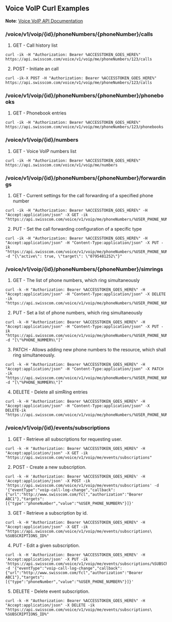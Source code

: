 ## <a id='overview'>Voice VoIP Curl Examples</a> 

<p class="note">
   <strong>Note</strong>: <a href="https://rawgit.com/wiki/swisscom-api/doc/API_docs/voice/voice_voip_v1.html" target="_blank">Voice VoIP API Documentation</a>
</p>

### <a id='overview'>/voice/v1/voip/{id}/phoneNumbers/{phoneNumber}/calls </a>

1. GET - Call history list
```
curl -ik -H "Authorization: Bearer %ACCESSTOKEN_GOES_HERE%" https://api.swisscom.com/voice/v1/voip/me/phoneNumbers/123/calls
```

2. POST - Initiate an call
```
curl -ik-X POST -H "Authorization: Bearer %ACCESSTOKEN_GOES_HERE%" https://api.swisscom.com/voice/v1/voip/me/phoneNumbers/123/calls
```

### <a id='overview'>/voice/v1/voip/{id}/phoneNumbers/{phoneNumber}/phonebooks </a>

1. GET - Phonebook entries
```
curl -ik -H "Authorization: Bearer %ACCESSTOKEN_GOES_HERE%" https://api.swisscom.com/voice/v1/voip/me/phoneNumbers/123/phonebooks
```

### <a id='overview'>/voice/v1/voip/{id}/numbers </a>

1. GET - Voice VoIP numbers list
```
curl -ik -H "Authorization: Bearer %ACCESSTOKEN_GOES_HERE%" https://api.swisscom.com/voice/v1/voip/me/numbers
```

### <a id='overview'>/voice/v1/voip/{id}/phoneNumbers/{phoneNumber}/forwardings </a>

1. GET - Current settings for the call forwarding of a specified phone number 
```
curl -ik -H "Authorization: Bearer %ACCESSTOKEN_GOES_HERE%" -H "Accept:application/json" -X GET -ik "https://api.swisscom.com/voice/v1/voip/me/phoneNumbers/%USER_PHONE_NUMBER%/forwardings"
```

2. PUT - Set the call forwarding configuration of a specific type
```
curl -ik -H "Authorization: Bearer %ACCESSTOKEN_GOES_HERE%" -H "Accept:application/json" -H "Content-Type:application/json" -X PUT -ik "https://api.swisscom.com/voice/v1/voip/me/phoneNumbers/%USER_PHONE_NUMBER%/forwardings/busy"  -d "{\"active\": true, \"target\": \"0795481252\"}"
```

### <a id='overview'>/voice/v1/voip/{id}/phoneNumbers/{phoneNumber}/simrings </a>

1. GET - The list of phone numbers, which ring simultaneously

```
curl -k -H "Authorization: Bearer %ACCESSTOKEN_GOES_HERE%" -H "Accept:application/json" -H "Content-Type:application/json" -X DELETE -ik "https://api.swisscom.com/voice/v1/voip/me/phoneNumbers/%USER_PHONE_NUMBER%/simrings"
```

2. PUT  - Set a list of phone numbers, which ring simultaneously
```
curl -k -H "Authorization: Bearer %ACCESSTOKEN_GOES_HERE%" -H "Accept:application/json" -H "Content-Type:application/json" -X PUT -ik "https://api.swisscom.com/voice/v1/voip/me/phoneNumbers/%USER_PHONE_NUMBER%/simrings" -d "[\"%PHONE_NUMMER%\"]"
```

3. PATCH - Allows adding new phone numbers to the resource, which shall ring simultaneously.
```
curl -k -H "Authorization: Bearer %ACCESSTOKEN_GOES_HERE%" -H "Accept:application/json" -H "Content-Type:application/json" -X PATCH -ik "https://api.swisscom.com/voice/v1/voip/me/phoneNumbers/%USER_PHONE_NUMBER%/simrings" -d "[\"%PHONE_NUMMER%\"]"
```

4. DELETE - Delete all simRing entries
```
curl -k -H "Authorization: Bearer %ACCESSTOKEN_GOES_HERE%" -H "Accept:application/json" -H "Content-Type:application/json" -X DELETE-ik "https://api.swisscom.com/voice/v1/voip/me/phoneNumbers/%USER_PHONE_NUMBER%/simrings"
```

### <a id='overview'>/voice/v1/voip/{id}/events/subscriptions </a>

1. GET - Retrieve all subscriptions for requesting user.
```
curl -k -H "Authorization: Bearer %ACCESSTOKEN_GOES_HERE%" -H "Accept:application/json" -X GET -ik "https://api.swisscom.com/voice/v1/voip/me/events/subscriptions"
```

2. POST - Create a new subscription.
```
curl -k -H 'Authorization: Bearer %ACCESSTOKEN_GOES_HERE%' -H 'Accept:application/json' -X POST -ik 'https://api.swisscom.com/voice/v1/voip/me/events/subscriptions' -d '{"eventType":"voip-call-log-change","callback":{"url":"http://www.swisscom.com/fcl","authorization":"Bearer ABC1"},"targets":[{"type":"phoneNumber","value":"%USER_PHONE_NUMBER%"}]}'
```

3. GET - Retrieve a subscription by id.
```
curl -k -H "Authorization: Bearer %ACCESSTOKEN_GOES_HERE%" -H "Accept:application/json" -X GET -ik "https://api.swisscom.com/voice/v1/voip/me/events/subscriptions\ %SUBSCRIPTIONS_ID%"
```

4. PUT - Edit a given subscription.
```
curl -k -H 'Authorization: Bearer %ACCESSTOKEN_GOES_HERE%' -H 'Accept:application/json' -X PUT -ik 'https://api.swisscom.com/voice/v1/voip/me/events/subscriptions/%SUBSCRIPTIONS_ID%' -d '{"eventType":"voip-call-log-change","callback":{"url":"http://www.swisscom.com/fcl","authorization":"Bearer ABC1"},"targets":[{"type":"phoneNumber","value":"%USER_PHONE_NUMBER%"}]}'
```

5. DELETE - Delete event subscription.
```
curl -k -H "Authorization: Bearer %ACCESSTOKEN_GOES_HERE%" -H "Accept:application/json" -X DELETE -ik "https://api.swisscom.com/voice/v1/voip/me/events/subscriptions\ %SUBSCRIPTIONS_ID%"
```